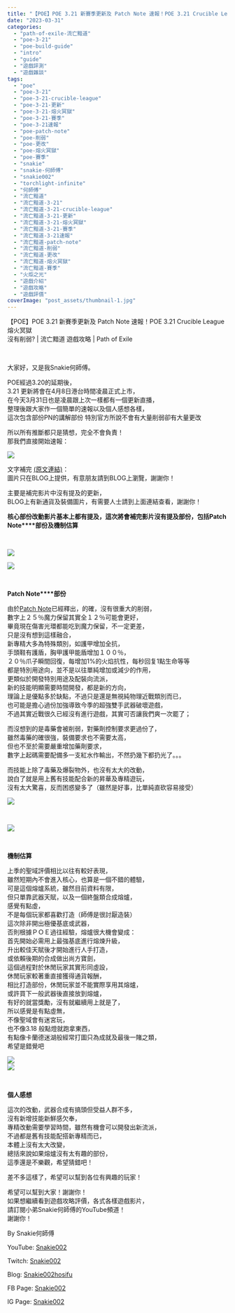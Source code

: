 ```yaml
---
title: "【POE】POE 3.21 新賽季更新及 Patch Note 速報！POE 3.21 Crucible League 熔火冥獄 | 沒有削弱? | 流亡黯道 遊戲攻略 | Path of Exile"
date: "2023-03-31"
categories: 
  - "path-of-exile-流亡黯道"
  - "poe-3-21"
  - "poe-build-guide"
  - "intro"
  - "guide"
  - "遊戲評測"
  - "遊戲雜談"
tags: 
  - "poe"
  - "poe-3-21"
  - "poe-3-21-crucible-league"
  - "poe-3-21-更新"
  - "poe-3-21-熔火冥獄"
  - "poe-3-21-賽季"
  - "poe-3-21速報"
  - "poe-patch-note"
  - "poe-削弱"
  - "poe-更改"
  - "poe-熔火冥獄"
  - "poe-賽季"
  - "snakie"
  - "snakie-何師傅"
  - "snakie002"
  - "torchlight-infinite"
  - "何師傅"
  - "流亡黯道"
  - "流亡黯道-3-21"
  - "流亡黯道-3-21-crucible-league"
  - "流亡黯道-3-21-更新"
  - "流亡黯道-3-21-熔火冥獄"
  - "流亡黯道-3-21-賽季"
  - "流亡黯道-3-21速報"
  - "流亡黯道-patch-note"
  - "流亡黯道-削弱"
  - "流亡黯道-更改"
  - "流亡黯道-熔火冥獄"
  - "流亡黯道-賽季"
  - "火炬之光"
  - "遊戲介紹"
  - "遊戲攻略"
  - "遊戲評價"
coverImage: "post_assets/thumbnail-1.jpg"
---
```


【POE】POE 3.21 新賽季更新及 Patch Note 速報！POE 3.21 Crucible League 熔火冥獄  
沒有削弱? | 流亡黯道 遊戲攻略 | Path of Exile  

  
   

  
大家好，又是我Snakie何師傅。  

  
POE經過3.20的延期後，  
3.21 更新將會在4月8日港台時間凌晨正式上市，  
在今天3月31日也是凌晨跟上次一樣都有一個更新直播，  
整理後跟大家作一個簡單的速報以及個人感想各樣，  
這次包含部份PN的講解部份 特別官方所說不會有大量削弱卻有大量更改  

  
所以所有推斷都只是猜想，完全不會負責！  
那我們直接開始速報：  

  
![](post_assets/path-of-exile-3-21-release-date-crucible-league-expansion-reveal-1024x576.jpg)  

  
文字補完 [(原文連結)](https://snakie002hosifu.blog/3-21news)：  
圖片只在BLOG上提供，有意朋友請到BLOG上瀏覽，謝謝你！  

  
主要是補完影片中沒有提及的更新，  
BLOG上有新通貨及裝備圖片，有需要人士請到上面連結查看，謝謝你！  

  
**核心部份改動影片基本上都有提及，****這次將會補完影片沒有提及部份，包括****Patch Note****部份及機制估算**  

  
   

  
![](post_assets/8-1024x720.png)  

  
![](post_assets/9-1024x576.jpg)  

  
   

  
**Patch Note****部份**  

  
由於[Patch Note](https://poedb.tw/tw/Crucible_version)已經釋出，的確，沒有很重大的削弱，  
數字上２５％魔力保留其實全１２％可能會更好，  
畢竟現在傷害光環都能吃到魔力保留，不一定更差，  
只是沒有想到這樣融合，  
新專精大多為特殊類別，如護甲增加全抗，  
手頭鞋有護盾，胸甲護甲能盾增加１００％，  
２０％爪子瞬間回復，每增加1%的火焰抗性，每秒回复1點生命等等  
都是特別用途向，並不是以往單純增加或減少的作用，  
更類似於開發特別用途及配裝向流派，  
新的技能明顯需要時間開發，都是新的方向，  
理論上是優點多於缺點，不過只是還是無視純物理近戰類別而已，  
也可能是擔心過份加強導致今季的超強雙手武器破壞遊戲，  
不過其實近戰很久已經沒有進行遊戲，其實可否讓我們爽一次罷了；  

  
而沒想到的是毒藥會被削弱，對藥劑控制要求更過份了，  
雖然毒藥的確很強，裝備要求也不需要太高，  
但也不至於需要嚴重增加藥劑要求，  
數字上起碼需要配備多一支紅水作輸出，不然扔幾下都扔光了。。。  

  
而技能上除了毒藥及爆裂物外，也沒有太大的改動，  
說白了就是用上舊有技能配合新的昇華及專精遊玩，  
沒有太大驚喜，反而困惑變多了（雖然是好事，比單純直砍容易接受）  

  
![](post_assets/Path-of-Exile-Crucible-Content-Reveal.mp4_snapshot_11.17.464-1024x576.jpg)  

  
   

  
![](post_assets/8-1024x576.jpg)  

  
   

  
**機制估算**  

  
上季的聖域評價相比以往有較好表現，  
雖然短期內不會進入核心，也算是一個不錯的體驗，  
可是這個熔爐系統，雖然目前資料有限，  
但只單靠武器天賦，以及一個終盤類合成熔爐，  
感覺有點虛，  
不是每個玩家都喜歡打造（師傅是很討厭造裝）  
這次除非開出極優基底或武器，  
否則根據ＰＯＥ過往經驗，熔爐很大機會變成：  
首先開始必需用上最強基底進行熔煉升級，  
升出較佳天賦後才開始進行人手打造，  
或依賴後期的合成做出尚方寶劍，  
這個過程對於休閒玩家其實形同虛設，  
休閒玩家較著重直接獲得通貨報酬，  
相比打造部份，休閒玩家並不能實際享用其熔爐，  
或許買下一般武器後直接放到熔爐，  
有好的就當獎勵，沒有就繼續用上就是了，  
所以感覺是有點虛無，  
不像聖域會有迷宮玩，  
也不像3.18 般點燈就跑拿東西，  
有點像卡蘭德迷湖般經常打圖只為成就及最後一賭之類，  
希望是錯覺吧  

  
![](post_assets/Path-of-Exile-Crucible-Content-Reveal.mp4_snapshot_16.56.336-1024x576.jpg)  
![](post_assets/14-1024x576.jpg)  

  
   

  
**個人感想**  

  
這次的改動，武器合成有搞頭但受益人群不多，  
沒有新增技能新鮮感欠奉，  
專精改動需要學習時間，雖然有機會可以開發出新流派，  
不過都是舊有技能配搭新專精而已，  
本體上沒有太大改變，  
總括來說如果熔爐沒有太有趣的部份，  
這季還是不樂觀，希望猜錯吧！  

  
差不多這樣了，希望可以幫到各位有興趣的玩家！  

  
希望可以幫到大家！謝謝你！  
如果想繼續看到遊戲攻略評價，各式各樣遊戲影片，  
請訂閱小弟Snakie何師傅的YouTube頻道！  
謝謝你！  

  
By Snakie何師傅  

  
YouTube: [Snakie002](https://www.youtube.com/channel/UCDOMLG_RBSoqVHK3sIYJeLA)  

  
Twitch: [Snakie002](https://www.twitch.tv/snakie002/)  

  
Blog: [Snakie002hosifu](https://snakie002hosifu.blog/)  

  
FB Page: [Snakie002](https://www.facebook.com/Snakie002/)  

  
IG Page: [Snakie002](https://www.instagram.com/snakie002/)
